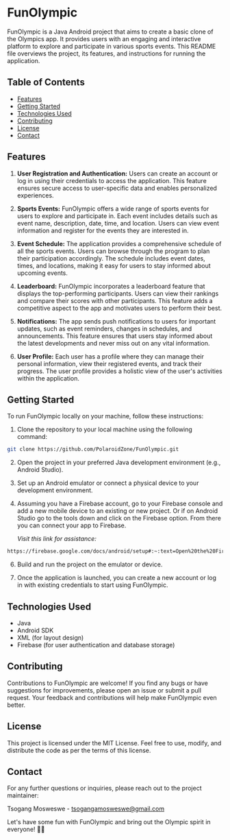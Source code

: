 # FunOlympic
FunOlympic is a Java Android project that aims to create a basic clone of the Olympics app. It provides users with an engaging and interactive platform to explore and participate in various sports events. This README file overviews the project, its features, and instructions for running the application.

## Table of Contents

- [Features](#features)
- [Getting Started](#getting-started)
- [Technologies Used](#technologies-used)
- [Contributing](#contributing)
- [License](#license)
- [Contact](#contact)

## Features

1. **User Registration and Authentication:** Users can create an account or log in using their credentials to access the application. This feature ensures secure access to user-specific data and enables personalized experiences.

2. **Sports Events:** FunOlympic offers a wide range of sports events for users to explore and participate in. Each event includes details such as event name, description, date, time, and location. Users can view event information and register for the events they are interested in.

3. **Event Schedule:** The application provides a comprehensive schedule of all the sports events. Users can browse through the program to plan their participation accordingly. The schedule includes event dates, times, and locations, making it easy for users to stay informed about upcoming events.

4. **Leaderboard:** FunOlympic incorporates a leaderboard feature that displays the top-performing participants. Users can view their rankings and compare their scores with other participants. This feature adds a competitive aspect to the app and motivates users to perform their best.

5. **Notifications:** The app sends push notifications to users for important updates, such as event reminders, changes in schedules, and announcements. This feature ensures that users stay informed about the latest developments and never miss out on any vital information.

6. **User Profile:** Each user has a profile where they can manage their personal information, view their registered events, and track their progress. The user profile provides a holistic view of the user's activities within the application.

## Getting Started

To run FunOlympic locally on your machine, follow these instructions:

1. Clone the repository to your local machine using the following command:
   
```bash
git clone https://github.com/PolaroidZone/FunOlympic.git

```

2. Open the project in your preferred Java development environment (e.g., Android Studio).

3. Set up an Android emulator or connect a physical device to your development environment.

4. Assuming you have a Firebase account, go to your Firebase console and add a new mobile device to an existing or new project. Or if on Android Studio go to the tools down and click on the Firebase option. From there you can connect your app to Firebase.

   *Visit this link for assistance:*
```bash
https://firebase.google.com/docs/android/setup#:~:text=Open%20the%20Firebase%20Assistant%3A%20Tools,your%20Android%20project%20with%20Firebase.
```

6. Build and run the project on the emulator or device.

7. Once the application is launched, you can create a new account or log in with existing credentials to start using FunOlympic.
   

## Technologies Used

- Java
- Android SDK
- XML (for layout design)
- Firebase (for user authentication and database storage)


## Contributing

  Contributions to FunOlympic are welcome! If you find any bugs or have suggestions for improvements, please open an issue or submit a pull request. Your feedback and contributions will help make FunOlympic even better.


## License

This project is licensed under the MIT License. Feel free to use, modify, and distribute the code as per the terms of this license.

## Contact

For any further questions or inquiries, please reach out to the project maintainer:

Tsogang Mosweswe - tsogangamosweswe@gmail.com
  



Let's have some fun with FunOlympic and bring out the Olympic spirit in everyone! 🏅🔥





